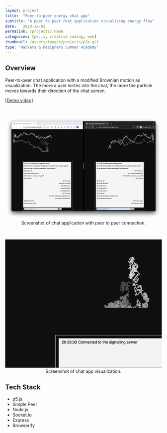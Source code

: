 ```yaml
---
layout: project
title:  "Peer-to-peer energy chat app"
subtitle: "A peer to peer chat application visualizing energy flow"
date:   2020-12-01
permalink: /projects/:name
categories: [p5.js, creative coding, web]
thumbnail: /assets/images/projects/p2p.gif
type: "Hackers & Designers Summer Academy"
---
```


## Overview

Peer-to-peer chat application with a modified Brownian motion as visualization. The more a user writes into the chat, the more the particle moves towards their direction of the chat screen.

<a href="https://youtu.be/sDWFi4puGEc" target="_blank">[Demo video]</a>

<br/>
<p align="center">
<img src="/assets/images/projects/p2p.png" alt="Screenshot of chat app" title="Screenshot of chat app" width="800px" />
<br/>
Screenshot of chat application with peer to peer connection.
</p>

<br/>
<p align="center">
<img src="/assets/images/projects/p2p.gif" alt="Screenshot of chat app" title="Screenshot of chat app" width="800px" />
<br/>
Screenshot of chat app visualization.
</p>

<!-- 
<br/>
<p align="center">
<img src="/assets/images/projects/empower1.png" alt="Screenshot of Empower site" title="Screenshot of empower" width="800px" />
<br/>
Screenshot of toolbox page
</p>

<br/>
<p align="center">
<img src="/assets/images/projects/empower-map.png" alt="Screenshot of Empower site" title="Screenshot of empower" width="800px" />
<br/>
Screenshot of map page
</p>

<br/> -->

## Tech Stack
 - p5.js
 - Simple Peer
 - Node.js
 - Socket.io
 - Express
 - Browserify

<!-- <a href="https://github.com/kwansupp/room-bot" target="_blank">[Repo]</a> -->